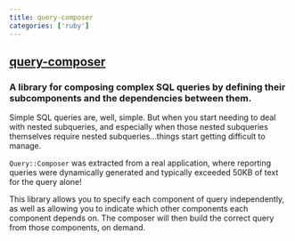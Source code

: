 ```yaml
---
title: query-composer
categories: ['ruby']
---
```

## [query-composer](https://github.com/jamis/query-composer)

### A library for composing complex SQL queries by defining their subcomponents and the dependencies between them.


Simple SQL queries are, well, simple. But when you start needing to deal with nested subqueries, and especially when those nested subqueries themselves require nested subqueries...things start getting difficult to manage.

`Query::Composer` was extracted from a real application, where reporting queries were dynamically generated and typically exceeded 50KB of text for the query alone!

This library allows you to specify each component of query independently, as well as allowing you to indicate which other components each component depends on. The composer will then build the correct query from those components, on demand.
